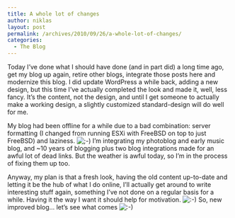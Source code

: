 ```yaml
---
title: A whole lot of changes
author: niklas
layout: post
permalink: /archives/2010/09/26/a-whole-lot-of-changes/
categories:
  - The Blog
---
```

Today I&#8217;ve done what I should have done (and in part did) a long time ago, get my blog up again, retire other blogs, integrate those posts here and modernize this blog. I did update WordPress a while back, adding a new design, but this time I&#8217;ve actually completed the look and made it, well, less fancy. It&#8217;s the content, not the design, and until I get someone to actually make a working design, a slightly customized standard-design will do well for me.

My blog had been offline for a while due to a bad combination: server formatting (I changed from running ESXi with FreeBSD on top to just FreeBSD) and laziness. <img src='http://blog.saers.com/wp-includes/images/smilies/icon_wink.gif' alt=';-)' class='wp-smiley' /> I&#8217;m integrating my photoblog and early music blog, and ~10 years of blogging plus two blog integrations made for an awful lot of dead links. But the weather is awful today, so I&#8217;m in the process of fixing them up too.

Anyway, my plan is that a fresh look, having the old content up-to-date and letting it be the hub of what I do online, I&#8217;ll actually get around to write interesting stuff again, something I&#8217;ve not done on a regular basis for a while. Having it the way I want it should help for motivation. <img src='http://blog.saers.com/wp-includes/images/smilies/icon_smile.gif' alt=':-)' class='wp-smiley' /> So, new improved blog&#8230; let&#8217;s see what comes <img src='http://blog.saers.com/wp-includes/images/smilies/icon_smile.gif' alt=':-)' class='wp-smiley' />
